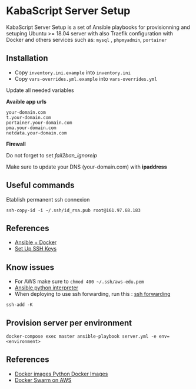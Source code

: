 # KabaScript Server Setup

KabaScript Server Setup is a set of Ansible playbooks for provisionning and setuping Ubuntu >= 18.04 server with also Traefik configuration with Docker and others services such as: `mysql` , `phpmyadmin`, `portainer`

## Installation

- Copy `inventory.ini.example` into `inventory.ini`
- Copy `vars-overrides.yml.example` into `vars-overrides.yml`

Update all needed variables

**Avaible app urls**

```shell
your-domain.com
t.your-domain.com
portainer.your-domain.com
pma.your-domain.com
netdata.your-domain.com
```

**Firewall**

Do not forget to set *fail2ban_ignoreip*

Make sure to update your DNS (your-domain.com) with **ipaddress**

## Useful commands

Etablish permanent ssh connexion

```shell
ssh-copy-id -i ~/.ssh/id_rsa.pub root@161.97.68.183
```

## References

- [Ansible + Docker](https://gist.github.com/ttwthomas/017891e536f745dcbcc5d0bc160a2643)
- [Set Up SSH Keys](https://www.digitalocean.com/community/tutorials/how-to-set-up-ssh-keys--2)

## Know issues

- For AWS make sure to `chmod 400 ~/.ssh/aws-edu.pem`
- [Ansible python interpreter](https://www.toptechskills.com/ansible-tutorials-courses/how-to-fix-usr-bin-python-not-found-error-tutorial/)
- When deploying to use ssh forwarding, run this : [ssh forwarding](https://roots.io/docs/trellis/master/ssh-keys/#cloning-remote-repo-using-ssh-agent-forwarding)

```shell
ssh-add -K
```

## Provision server per environment

```shell
docker-compose exec master ansible-playbook server.yml -e env=<environment>
```

## References

- [Docker images Python Docker Images](https://pythonspeed.com/articles/base-image-python-docker-images/)
- [Docker Swarm on AWS](https://www.seelk.co/blog/docker-swarm-on-aws-with-ansible/)
